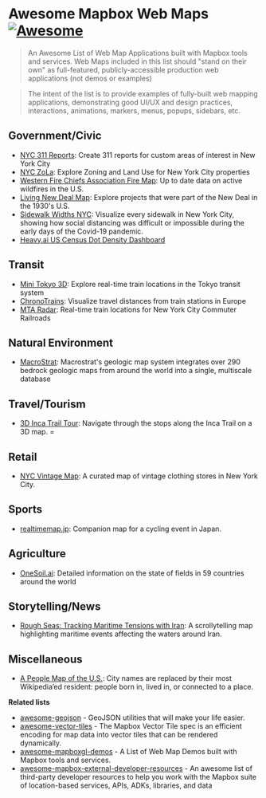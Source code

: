 # Awesome Mapbox Web Maps [![Awesome](https://cdn.rawgit.com/sindresorhus/awesome/d7305f38d29fed78fa85652e3a63e154dd8e8829/media/badge.svg)](https://github.com/sindresorhus/awesome)

> An Awesome List of Web Map Applications built with Mapbox tools and services.  Web Maps included in this list should "stand on their own" as full-featured, publicly-accessible production web applications (not demos or examples)

> The intent of the list is to provide examples of fully-built web mapping applications, demonstrating good UI/UX and design practices, interactions, animations, markers, menus, popups, sidebars, etc.

## Government/Civic

- [NYC 311 Reports](https://nyc311.app): Create 311 reports for custom areas of interest in New York City
- [NYC ZoLa](https://zola.planning.nyc.gov/): Explore Zoning and Land Use for New York City properties
- [Western Fire Chiefs Association Fire Map](https://fire-map.wfca.com/): Up to date data on active wildfires in the U.S.
- [Living New Deal Map](https://livingnewdeal.org/map/): Explore projects that were part of the New Deal in the 1930's U.S.
- [Sidewalk Widths NYC](https://www.sidewalkwidths.nyc/#13/40.714/-74.005): Visualize every sidewalk in New York City, showing how social distancing was difficult or impossible during the early days of the Covid-19 pandemic.
- [Heavy.ai US Census Dot Density Dashboard](https://census2-demo.heavy.ai/omnisci/dashboard/26?tab=-Mmd0tXBrEPn33vRyHK1)


## Transit

- [Mini Tokyo 3D](https://minitokyo3d.com/): Explore real-time train locations in the Tokyo transit system
- [ChronoTrains](https://www.chronotrains.com/): Visualize travel distances from train stations in Europe
- [MTA Radar](https://radar.mta.info/): Real-time train locations for New York City Commuter Railroads

## Natural Environment

- [MacroStrat](https://macrostrat.org/map/#x=16&y=23&z=2): Macrostrat's geologic map system integrates over 290 bedrock geologic maps from around the world into a single, multiscale database

## Travel/Tourism

- [3D Inca Trail Tour](https://incatrail.vacations/3dtour/): Navigate through the stops along the Inca Trail on a 3D map.
= [](https://clem.travelmap.net/global-map)

## Retail

- [NYC Vintage Map](https://nycvintagemap.com/): A curated map of vintage clothing stores in New York City.

## Sports

- [realtimemap.jp](https://realtimemap.jp/): Companion map for a cycling event in Japan.

## Agriculture

- [OneSoil.ai](https://map.onesoil.ai/): Detailed information on the state of fields in 59 countries around the world

## Storytelling/News

- [Rough Seas: Tracking Maritime Tensions with Iran](https://iranmaritime.crisisgroup.org/): A scrollytelling map highlighting maritime events affecting the waters around Iran.

## Miscellaneous

- [A People Map of the U.S.](https://pudding.cool/2019/05/people-map/): City names are replaced by their most Wikipedia’ed resident: people born in, lived in, or connected to a place.


**Related lists**
- [awesome-geojson](https://github.com/tmcw/awesome-geojson) - GeoJSON utilities that will make your life easier.
- [awesome-vector-tiles](https://github.com/mapbox/awesome-vector-tiles) - The Mapbox Vector Tile spec is an efficient encoding for map data into vector tiles that can be rendered dynamically.
- [awesome-mapboxgl-demos](https://github.com/chriswhong/awesome-mapboxgl-demos) - A List of Web Map Demos built with Mapbox tools and services. 
- [awesome-mapbox-external-developer-resources](https://github.com/chriswhong/awesome-mapbox-external-developer-resources) - An awesome list of third-party developer resources to help you work with the Mapbox suite of location-based services, APIs, ADKs, libraries, and data
